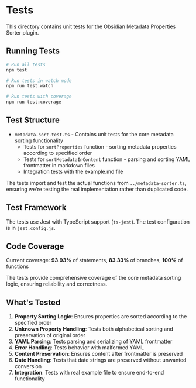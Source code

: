 # Tests

This directory contains unit tests for the Obsidian Metadata Properties Sorter plugin.

## Running Tests

```bash
# Run all tests
npm test

# Run tests in watch mode
npm run test:watch

# Run tests with coverage
npm run test:coverage
```

## Test Structure

- `metadata-sort.test.ts` - Contains unit tests for the core metadata sorting functionality
  - Tests for `sortProperties` function - sorting metadata properties according to specified order
  - Tests for `sortMetadataInContent` function - parsing and sorting YAML frontmatter in markdown files
  - Integration tests with the example.md file

The tests import and test the actual functions from `../metadata-sorter.ts`, ensuring we're testing the real implementation rather than duplicated code.

## Test Framework

The tests use Jest with TypeScript support (`ts-jest`). The test configuration is in `jest.config.js`.

## Code Coverage

Current coverage: **93.93%** of statements, **83.33%** of branches, **100%** of functions

The tests provide comprehensive coverage of the core metadata sorting logic, ensuring reliability and correctness.

## What's Tested

1. **Property Sorting Logic**: Ensures properties are sorted according to the specified order
2. **Unknown Property Handling**: Tests both alphabetical sorting and preservation of original order
3. **YAML Parsing**: Tests parsing and serializing of YAML frontmatter
4. **Error Handling**: Tests behavior with malformed YAML
5. **Content Preservation**: Ensures content after frontmatter is preserved
6. **Date Handling**: Tests that date strings are preserved without unwanted conversion
7. **Integration**: Tests with real example file to ensure end-to-end functionality
